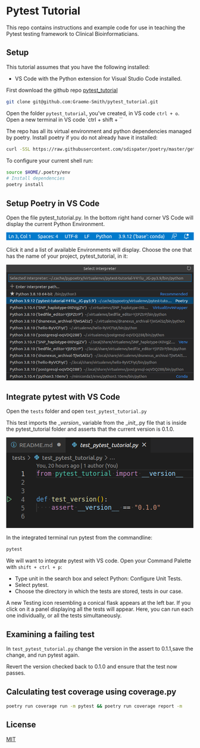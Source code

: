 # Pytest Tutorial

This repo contains instructions and example code for use in teaching the Pytest testing framework to Clinical Bioinformaticians.

## Setup

This tutorial assumes that you have the following installed:
- VS Code with the Python extension for Visual Studio Code installed. 

First download the github repo [pytest_tutorial](https://github.com/Graeme-Smith/pytest_tutorial) 

```bash
git clone git@github.com:Graeme-Smith/pytest_tutorial.git
```

Open the folder `pytest_tutorial`, you've created, in VS code `ctrl + o`.  Open a new terminal in VS code `ctrl + shift + \``   

The repo has all its virtual environment and python dependencies managed by poetry.  Install poetry if you do not already have it installed:

```bash
curl -SSL https://raw.githubusercontent.com/sdispater/poetry/master/get-poetry.py | python
```
To configure your current shell run:

```bash
source $HOME/.poetry/env
# Install dependencies
poetry install
```

## Setup Poetry in VS Code 

Open the file pytest_tutorial.py.  In the bottom right hand corner VS Code will display the current Python Environment.

![Screenshot of taskbar](task_bar.png)

Click it and a list of available Environments will display. Choose the one that has the name of your project, pytest_tutorial, in it:

![Select interpreter](select_interpreter.png)

## Integrate pytest with VS Code

Open the `tests` folder and open `test_pytest_tutorial.py` 

This test imports the \__version__ variable from the \__init__.py file that is inside the pytest_tutorial folder and asserts that the current version is 0.1.0.

![Screenshot of test suite](Screenshot_test.png)

In the integrated terminal run pytest from the commandline:

```bash
pytest
```

We will want to integrate pytest with VS code. Open your Command Palette with `shift + ctrl + p`:

- Type unit in the search box and select Python: Configure Unit Tests.
- Select pytest.
- Choose the directory in which the tests are stored, tests in our case.

A new Testing icon resembling a conical flask appears at the left bar. If you click on it a panel displaying all the tests will appear. Here, you can run each one individually, or all the tests simultaneously.

## Examining a failing test

In `test_pytest_tutorial.py` change the version in the assert to 0.1.1,save the change, and run pytest again.

Revert the version checked back to 0.1.0 and ensure that the test now passes.

## Calculating test coverage using coverage.py

```bash
poetry run coverage run -m pytest && poetry run coverage report -m
```

## License
[MIT](https://choosealicense.com/licenses/mit/)